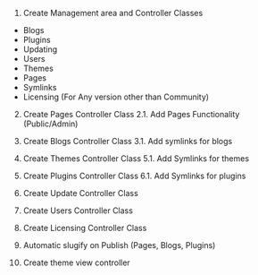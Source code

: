 1. Create Management area and Controller Classes
  - Blogs
  - Plugins
  - Updating
  - Users
  - Themes
  - Pages
  - Symlinks
  - Licensing (For Any version other than Community)
 
2. Create Pages Controller Class
2.1. Add Pages Functionality (Public/Admin)

3. Create Blogs Controller Class
3.1. Add symlinks for blogs

5. Create Themes Controller Class
5.1. Add Symlinks for themes

6. Create Plugins Controller Class
6.1. Add Symlinks for plugins

7. Create Update Controller Class

8. Create Users Controller Class

9. Create Licensing Controller Class

10. Automatic slugify on Publish (Pages, Blogs, Plugins)

11. Create theme view controller
